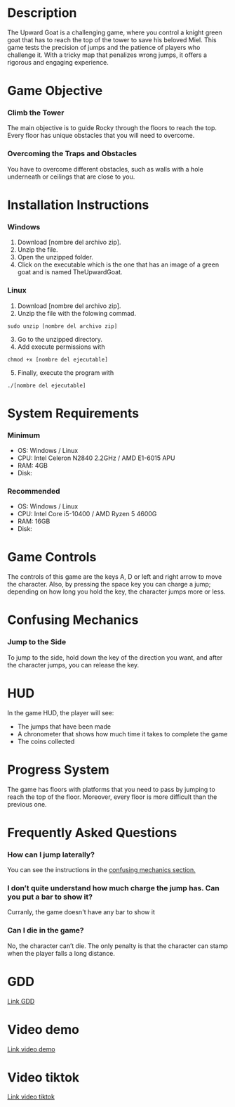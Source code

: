 # Description
The Upward Goat is a challenging game, where you control a knight green goat that has to reach the top of the tower to save his beloved Miel. This game tests the precision of jumps and the patience of players who challenge it. With a tricky map that penalizes wrong jumps, it offers a rigorous and engaging experience.

# Game Objective
### Climb the Tower
The main objective is to guide Rocky through the floors to reach the top. Every floor has unique obstacles that you will need to overcome.

### Overcoming the Traps and Obstacles
You have to overcome different obstacles, such as walls with a hole underneath or ceilings that are close to you.

# Installation Instructions
### Windows
1. Download [nombre del archivo zip].
2. Unzip the file.
3. Open the unzipped folder.
4. Click on the executable which is the one that has an image of a green goat and is named TheUpwardGoat.

### Linux
1. Download [nombre del archivo zip].
2. Unzip the file with the folowing commad.
```
sudo unzip [nombre del archivo zip]
```
3. Go to the unzipped directory.
4. Add execute permissions with 
```
chmod +x [nombre del ejecutable]
```
5. Finally, execute the program with
```
./[nombre del ejecutable]
```

# System Requirements
### Minimum
- OS: Windows / Linux
- CPU: Intel Celeron N2840 2.2GHz / AMD E1-6015 APU
- RAM: 4GB
- Disk: 

### Recommended
- OS: Windows / Linux
- CPU: Intel Core i5-10400 / AMD Ryzen 5 4600G
- RAM: 16GB
- Disk: 

# Game Controls
The controls of this game are the keys A, D or left and right arrow to move the character. Also, by pressing the space key you can charge a jump; depending on how long you hold the key, the character jumps more or less.

# Confusing Mechanics
### Jump to the Side
To jump to the side, hold down the key of the direction you want, and after the character jumps, you can release the key.

# HUD
In the game HUD, the player will see:
- The jumps that have been made
- A chronometer that shows how much time it takes to complete the game
- The coins collected

# Progress System
The game has floors with platforms that you need to pass by jumping to reach the top of the floor. Moreover, every floor is more difficult than the previous one.

# Frequently Asked Questions
### How can I jump laterally?
You can see the instructions in the [confusing mechanics section.](#confusing-mechanics)

### I don’t quite understand how much charge the jump has. Can you put a bar to show it?
Curranly, the game doesn't have any bar to show it  

### Can I die in the game?
No, the character can’t die. The only penalty is that the character can stamp when the player falls a long distance.

# GDD
[Link GDD](https://docs.google.com/document/d/1VgxxuCSvGCzWxDun1XQHxuMfqwQwTTqKOMc0vwYH7Eg/edit?usp=sharing)

# Video demo
[Link video demo]()

# Video tiktok

[Link video tiktok]()

